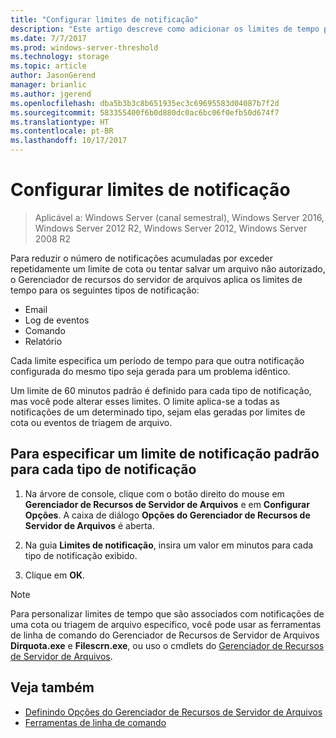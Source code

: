 ```yaml
---
title: "Configurar limites de notificação"
description: "Este artigo descreve como adicionar os limites de tempo para vários tipos de notificação"
ms.date: 7/7/2017
ms.prod: windows-server-threshold
ms.technology: storage
ms.topic: article
author: JasonGerend
manager: brianlic
ms.author: jgerend
ms.openlocfilehash: dba5b3b3c8b651935ec3c69695583d04087b7f2d
ms.sourcegitcommit: 583355400f6b0d880dc0ac6bc06f0efb50d674f7
ms.translationtype: HT
ms.contentlocale: pt-BR
ms.lasthandoff: 10/17/2017
---
```

# <a name="configure-notification-limits"></a>Configurar limites de notificação

> Aplicável a: Windows Server (canal semestral), Windows Server 2016, Windows Server 2012 R2, Windows Server 2012, Windows Server 2008 R2

Para reduzir o número de notificações acumuladas por exceder repetidamente um limite de cota ou tentar salvar um arquivo não autorizado, o Gerenciador de recursos do servidor de arquivos aplica os limites de tempo para os seguintes tipos de notificação:

-   Email
-   Log de eventos
-   Comando
-   Relatório

Cada limite especifica um período de tempo para que outra notificação configurada do mesmo tipo seja gerada para um problema idêntico.

Um limite de 60 minutos padrão é definido para cada tipo de notificação, mas você pode alterar esses limites. O limite aplica-se a todas as notificações de um determinado tipo, sejam elas geradas por limites de cota ou eventos de triagem de arquivo.

## <a name="to-specify-a-standard-notification-limit-for-each-notification-type"></a>Para especificar um limite de notificação padrão para cada tipo de notificação

1.  Na árvore de console, clique com o botão direito do mouse em **Gerenciador de Recursos de Servidor de Arquivos** e em **Configurar Opções**. A caixa de diálogo **Opções do Gerenciador de Recursos de Servidor de Arquivos** é aberta.

2.  Na guia **Limites de notificação**, insira um valor em minutos para cada tipo de notificação exibido.

3.  Clique em **OK**.

> [!Note]
> Para personalizar limites de tempo que são associados com notificações de uma cota ou triagem de arquivo específico, você pode usar as ferramentas de linha de comando do Gerenciador de Recursos de Servidor de Arquivos **Dirquota.exe** e **Filescrn.exe**, ou uso o cmdlets do [Gerenciador de Recursos de Servidor de Arquivos](https://technet.microsoft.com/itpro/powershell/windows/fileserverresourcemanager/fileserverresourcemanager).

## <a name="see-also"></a>Veja também

-   [Definindo Opções do Gerenciador de Recursos de Servidor de Arquivos](setting-file-server-resource-manager-options.md)
-   [Ferramentas de linha de comando](command-line-tools.md)